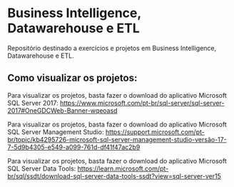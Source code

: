 <h1>Business Intelligence, Datawarehouse e ETL</h1>
<p>Repositório destinado a exercícios e projetos em Business Intelligence, Datawarehouse e ETL.</p>
<h2>Como visualizar os projetos:</h2>
<p>Para visualizar os projetos, basta fazer o download do aplicativo Microsoft SQL Server 2017: <a href="https://www.microsoft.com/pt-br/sql-server/sql-server-2017#OneGDCWeb-Banner-wqeoasd">https://www.microsoft.com/pt-br/sql-server/sql-server-2017#OneGDCWeb-Banner-wqeoasd</a></p>
<p>Para visualizar os projetos, basta fazer o download do aplicativo Microsoft SQL Server Management Studio: <a href="https://support.microsoft.com/pt-br/topic/kb4295726-microsoft-sql-server-management-studio-versão-17-7-5d9b4305-e549-a099-761d-df41f47ac2b9">https://support.microsoft.com/pt-br/topic/kb4295726-microsoft-sql-server-management-studio-versão-17-7-5d9b4305-e549-a099-761d-df41f47ac2b9</a></p>
<p>Para visualizar os projetos, basta fazer o download do aplicativo Microsoft SQL Server Data Tools: <a href="https://learn.microsoft.com/pt-br/sql/ssdt/download-sql-server-data-tools-ssdt?view=sql-server-ver15">https://learn.microsoft.com/pt-br/sql/ssdt/download-sql-server-data-tools-ssdt?view=sql-server-ver15</a></p>
